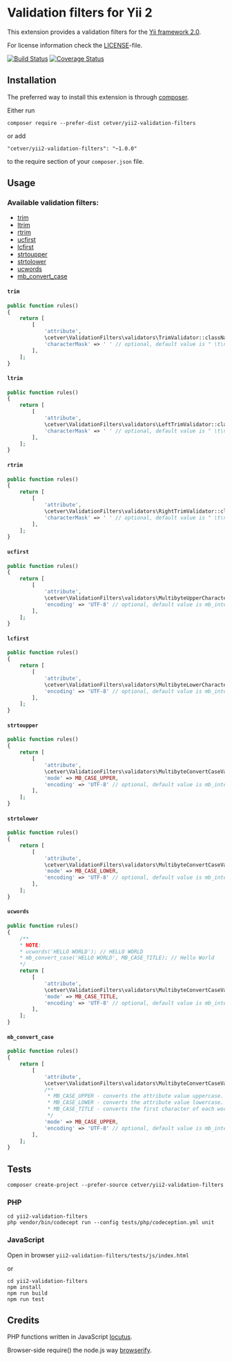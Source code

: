 Validation filters for Yii 2
============================
This extension provides a validation filters for the [Yii framework 2.0](http://www.yiiframework.com).

For license information check the [LICENSE](LICENSE)-file.

[![Build Status](https://travis-ci.org/cetver/yii2-validation-filters.svg?branch=master)](https://travis-ci.org/cetver/yii2-validation-filters)
[![Coverage Status](https://coveralls.io/repos/github/cetver/yii2-validation-filters/badge.svg?branch=master)](https://coveralls.io/github/cetver/yii2-validation-filters)

Installation
------------

The preferred way to install this extension is through [composer](http://getcomposer.org/download/).

Either run

```
composer require --prefer-dist cetver/yii2-validation-filters
```

or add

```
"cetver/yii2-validation-filters": "~1.0.0"
```

to the require section of your `composer.json` file.


Usage
-----

### Available validation filters:

- [trim](#trim)
- [ltrim](#ltrim)
- [rtrim](#rtrim)
- [ucfirst](#ucfirst)
- [lcfirst](#lcfirst)
- [strtoupper](#strtoupper)
- [strtolower](#strtolower)
- [ucwords](#ucwords)
- [mb_convert_case](#mb_convert_case)

#### `trim`

```php
public function rules()
{
    return [
        [
            'attribute',
            \cetver\ValidationFilters\validators\TrimValidator::className(),
            'characterMask' => ' ' // optional, default value is " \t\n\r\0\x0B"
        ],
    ];
}
```

#### `ltrim`

```php
public function rules()
{
    return [
        [
            'attribute',
            \cetver\ValidationFilters\validators\LeftTrimValidator::className(),
            'characterMask' => ' ' // optional, default value is " \t\n\r\0\x0B"
        ],
    ];
}
```

#### `rtrim`

```php
public function rules()
{
    return [
        [
            'attribute',
            \cetver\ValidationFilters\validators\RightTrimValidator::className(),
            'characterMask' => ' ' // optional, default value is " \t\n\r\0\x0B"
        ],
    ];
}
```

#### `ucfirst`

```php
public function rules()
{
    return [
        [
            'attribute',
            \cetver\ValidationFilters\validators\MultibyteUpperCharacterFirstValidator::className(),
            'encoding' => 'UTF-8' // optional, default value is mb_internal_encoding()
        ],
    ];
}
```

#### `lcfirst`

```php
public function rules()
{
    return [
        [
            'attribute',
            \cetver\ValidationFilters\validators\MultibyteLowerCharacterFirstValidator::className(),
            'encoding' => 'UTF-8' // optional, default value is mb_internal_encoding()
        ],
    ];
}
```

#### `strtoupper`

```php
public function rules()
{
    return [
        [
            'attribute',
            \cetver\ValidationFilters\validators\MultibyteConvertCaseValidator::className(),
            'mode' => MB_CASE_UPPER,
            'encoding' => 'UTF-8' // optional, default value is mb_internal_encoding()
        ],
    ];
}
```

#### `strtolower`

```php
public function rules()
{
    return [
        [
            'attribute',
            \cetver\ValidationFilters\validators\MultibyteConvertCaseValidator::className(),
            'mode' => MB_CASE_LOWER,
            'encoding' => 'UTF-8' // optional, default value is mb_internal_encoding()
        ],
    ];
}
```

#### `ucwords`

```php
public function rules()
{
    /**
    * NOTE:
    * ucwords('HELLO WORLD'); // HELLO WORLD
    * mb_convert_case('HELLO WORLD', MB_CASE_TITLE); // Hello World
    */
    return [
        [
            'attribute',
            \cetver\ValidationFilters\validators\MultibyteConvertCaseValidator::className(),
            'mode' => MB_CASE_TITLE,
            'encoding' => 'UTF-8' // optional, default value is mb_internal_encoding()
        ],
    ];
}
```

#### `mb_convert_case`

```php
public function rules()
{
    return [
        [
            'attribute',
            \cetver\ValidationFilters\validators\MultibyteConvertCaseValidator::className(),
            /**
             * MB_CASE_UPPER - converts the attribute value uppercase.
             * MB_CASE_LOWER - converts the attribute value lowercase.
             * MB_CASE_TITLE - converts the first character of each word of the attribute value capitalized.
             */
            'mode' => MB_CASE_UPPER,
            'encoding' => 'UTF-8' // optional, default value is mb_internal_encoding()
        ],
    ];
}
```

Tests
-----

```
composer create-project --prefer-source cetver/yii2-validation-filters
```

### PHP
```
cd yii2-validation-filters
php vendor/bin/codecept run --config tests/php/codeception.yml unit
```

### JavaScript
Open in browser `yii2-validation-filters/tests/js/index.html`

or

```
cd yii2-validation-filters
npm install
npm run build
npm run test
```

Credits
-------

PHP functions written in JavaScript [locutus](https://github.com/kvz/locutus).

Browser-side require() the node.js way [browserify](https://github.com/substack/node-browserify).